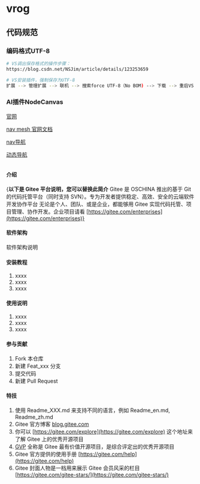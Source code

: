 # vrog
## 代码规范
### 编码格式UTF-8
```sh
# VS调出保存格式的操作步骤：
https://blog.csdn.net/NSJim/article/details/123253659

# VS安装插件，强制保存为UTF-8
扩展 --> 管理扩展 --> 联机 --> 搜索force UTF-8（No BOM) --> 下载 --> 重启VS
```
### AI插件NodeCanvas
[官网](https://nodecanvas.paradoxnotion.com/)

[nav mesh 官网文档](https://docs.unity3d.com/2022.2/Documentation/Manual/Navigation.html)

[nav导航](https://blog.csdn.net/akuojustdoit/article/details/114967888)

[动态导航](https://www.bilibili.com/read/cv13695393)
```sh
```

#### 介绍
{**以下是 Gitee 平台说明，您可以替换此简介**
Gitee 是 OSCHINA 推出的基于 Git 的代码托管平台（同时支持 SVN）。专为开发者提供稳定、高效、安全的云端软件开发协作平台
无论是个人、团队、或是企业，都能够用 Gitee 实现代码托管、项目管理、协作开发。企业项目请看 [https://gitee.com/enterprises](https://gitee.com/enterprises)}

#### 软件架构
软件架构说明


#### 安装教程

1.  xxxx
2.  xxxx
3.  xxxx

#### 使用说明

1.  xxxx
2.  xxxx
3.  xxxx

#### 参与贡献

1.  Fork 本仓库
2.  新建 Feat_xxx 分支
3.  提交代码
4.  新建 Pull Request


#### 特技

1.  使用 Readme\_XXX.md 来支持不同的语言，例如 Readme\_en.md, Readme\_zh.md
2.  Gitee 官方博客 [blog.gitee.com](https://blog.gitee.com)
3.  你可以 [https://gitee.com/explore](https://gitee.com/explore) 这个地址来了解 Gitee 上的优秀开源项目
4.  [GVP](https://gitee.com/gvp) 全称是 Gitee 最有价值开源项目，是综合评定出的优秀开源项目
5.  Gitee 官方提供的使用手册 [https://gitee.com/help](https://gitee.com/help)
6.  Gitee 封面人物是一档用来展示 Gitee 会员风采的栏目 [https://gitee.com/gitee-stars/](https://gitee.com/gitee-stars/)
